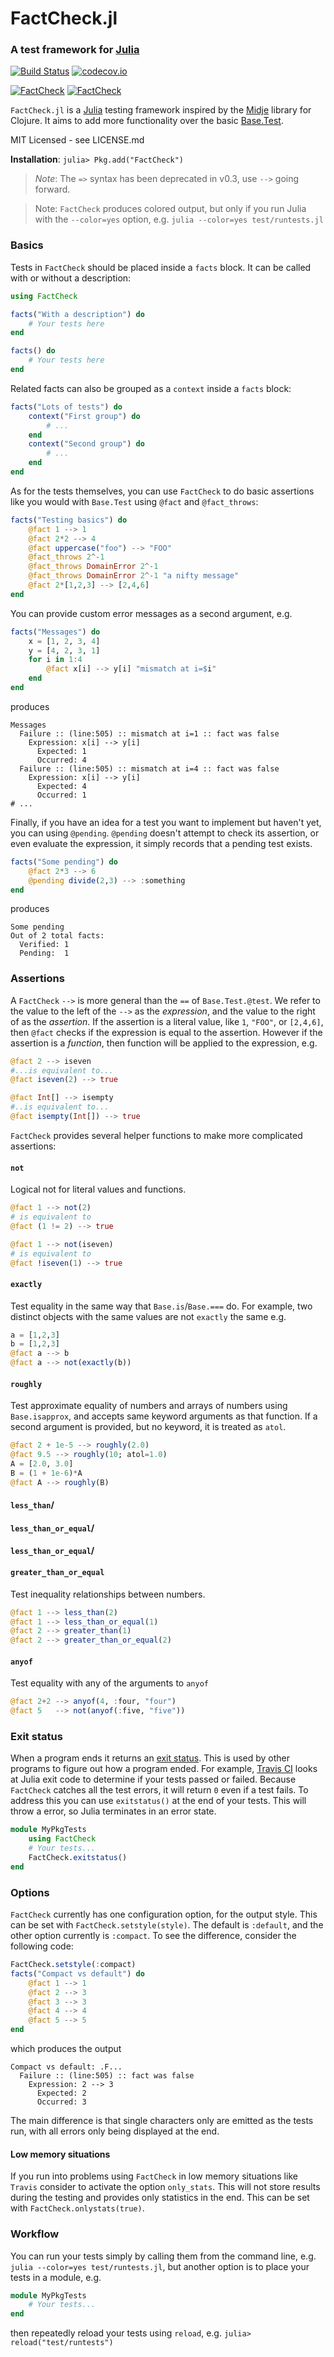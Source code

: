 # FactCheck.jl

### A test framework for [Julia](http://julialang.org)

[![Build Status](https://travis-ci.org/Divided-Pi/FactCheck.svg?branch=master)](https://travis-ci.org/Divided-Pi/FactCheck)
[![codecov.io](http://codecov.io/github/JuliaLang/FactCheck.jl/coverage.svg?branch=master)](http://codecov.io/github/JuliaLang/FactCheck.jl?branch=master)

[![FactCheck](http://pkg.julialang.org/badges/FactCheck_0.3.svg)](http://pkg.julialang.org/?pkg=FactCheck&ver=0.3)
[![FactCheck](http://pkg.julialang.org/badges/FactCheck_0.4.svg)](http://pkg.julialang.org/?pkg=FactCheck&ver=0.4)

`FactCheck.jl` is a [Julia](http://julialang.org) testing framework inspired by the [Midje](https://github.com/marick/Midje) library for Clojure. It aims to add more functionality over the basic [Base.Test](http://docs.julialang.org/en/latest/stdlib/test/).

MIT Licensed - see LICENSE.md

**Installation**: `julia> Pkg.add("FactCheck")`

> *Note*: The `=>` syntax has been deprecated in v0.3, use `-->` going forward.

> Note: `FactCheck` produces colored output, but only if you run Julia with the `--color=yes` option, e.g. `julia --color=yes test/runtests.jl`

### Basics

Tests in `FactCheck` should be placed inside a `facts` block. It can be called with or without a description:
```julia
using FactCheck

facts("With a description") do
    # Your tests here
end

facts() do
    # Your tests here
end
```

Related facts can also be grouped as a `context` inside a `facts` block:
```julia
facts("Lots of tests") do
    context("First group") do
        # ...
    end
    context("Second group") do
        # ...
    end
end
```

As for the tests themselves, you can use `FactCheck` to do basic assertions like you would with `Base.Test` using `@fact` and `@fact_throws`:
```julia
facts("Testing basics") do
    @fact 1 --> 1
    @fact 2*2 --> 4
    @fact uppercase("foo") --> "FOO"
    @fact_throws 2^-1
    @fact_throws DomainError 2^-1
    @fact_throws DomainError 2^-1 "a nifty message"
    @fact 2*[1,2,3] --> [2,4,6]
end
```

You can provide custom error messages as a second argument, e.g.
```julia
facts("Messages") do
    x = [1, 2, 3, 4]
    y = [4, 2, 3, 1]
    for i in 1:4
        @fact x[i] --> y[i] "mismatch at i=$i"
    end
end
```
produces
```
Messages
  Failure :: (line:505) :: mismatch at i=1 :: fact was false
    Expression: x[i] --> y[i]
      Expected: 1
      Occurred: 4
  Failure :: (line:505) :: mismatch at i=4 :: fact was false
    Expression: x[i] --> y[i]
      Expected: 4
      Occurred: 1
# ...
```

Finally, if you have an idea for a test you want to implement but haven't yet, you can using `@pending`. `@pending` doesn't attempt to check its assertion, or even evaluate the expression, it simply records that a pending test exists.
```julia
facts("Some pending") do
    @fact 2*3 --> 6
    @pending divide(2,3) --> :something
end
```
produces
```
Some pending
Out of 2 total facts:
  Verified: 1
  Pending:  1
```

### Assertions

A `FactCheck` `-->` is more general than the `==` of `Base.Test.@test`.
We refer to the value to the left of the `-->` as the *expression*, and the value to the right of as the *assertion*.
If the assertion is a literal value, like `1`, `"FOO"`, or `[2,4,6]`, then `@fact` checks if the expression is equal to the assertion.
However if the assertion is a *function*, then function will be applied to the expression, e.g.
```julia
@fact 2 --> iseven
#...is equivalent to...
@fact iseven(2) --> true

@fact Int[] --> isempty
#..is equivalent to...
@fact isempty(Int[]) --> true
```

`FactCheck` provides several helper functions to make more complicated assertions:

#### `not`
Logical not for literal values and functions.
```julia
@fact 1 --> not(2)
# is equivalent to
@fact (1 != 2) --> true

@fact 1 --> not(iseven)
# is equivalent to
@fact !iseven(1) --> true
```

#### `exactly`
Test equality in the same way that `Base.is`/`Base.===` do. For example, two distinct objects with the same values are not `exactly` the same e.g.
```julia
a = [1,2,3]
b = [1,2,3]
@fact a --> b
@fact a --> not(exactly(b))
```

#### `roughly`
Test approximate equality of numbers and arrays of numbers using `Base.isapprox`, and accepts same keyword arguments as that function. If a second argument is provided, but no keyword, it is treated as `atol`.
```julia
@fact 2 + 1e-5 --> roughly(2.0)
@fact 9.5 --> roughly(10; atol=1.0)
A = [2.0, 3.0]
B = (1 + 1e-6)*A
@fact A --> roughly(B)
```

#### `less_than`/
#### `less_than_or_equal`/
#### `less_than_or_equal`/
#### `greater_than_or_equal`
Test inequality relationships between numbers.
```julia
@fact 1 --> less_than(2)
@fact 1 --> less_than_or_equal(1)
@fact 2 --> greater_than(1)
@fact 2 --> greater_than_or_equal(2)
```

#### `anyof`
Test equality with any of the arguments to `anyof`
```julia
@fact 2+2 --> anyof(4, :four, "four")
@fact 5   --> not(anyof(:five, "five"))
```

### Exit status

When a program ends it returns an [exit status](http://en.wikipedia.org/wiki/Exit_status). This is used by other programs to figure out how a program ended. For example, [Travis CI](https://travis-ci.org/) looks at Julia exit code to determine if your tests passed or failed. Because `FactCheck` catches all the test errors, it will return `0` even if a test fails. To address this you can use `exitstatus()` at the end of your tests. This will throw a error, so Julia terminates in an error state.

```jl
module MyPkgTests
    using FactCheck
    # Your tests...
    FactCheck.exitstatus()
end
```

### Options

`FactCheck` currently has one configuration option, for the output style. This can be set with `FactCheck.setstyle(style)`. The default
is `:default`, and the other option currently is `:compact`. To see the difference, consider the following code:

```julia
FactCheck.setstyle(:compact)
facts("Compact vs default") do
    @fact 1 --> 1
    @fact 2 --> 3
    @fact 3 --> 3
    @fact 4 --> 4
    @fact 5 --> 5
end
```
which produces the output
```
Compact vs default: .F...
  Failure :: (line:505) :: fact was false
    Expression: 2 --> 3
      Expected: 2
      Occurred: 3
```

The main difference is that single characters only are emitted as the tests run, with all errors only being displayed at the end.

#### Low memory situations

If you run into problems using `FactCheck` in low memory situations like `Travis` consider to activate the option `only_stats`. This will not store results during the testing and provides only statistics in the end. This can be set with `FactCheck.onlystats(true)`.

### Workflow

You can run your tests simply by calling them from the command line, e.g. `julia --color=yes test/runtests.jl`, but another option is to place your tests in a module, e.g.

```jl
module MyPkgTests
    # Your tests...
end
```

then repeatedly reload your tests using `reload`, e.g. `julia> reload("test/runtests")`
